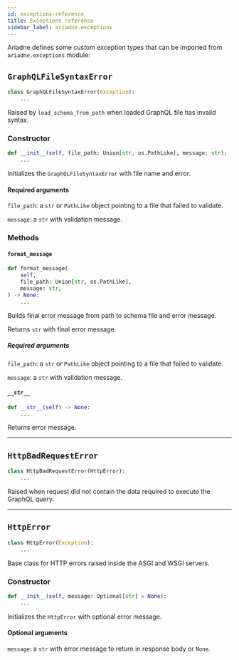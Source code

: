 ```yaml
---
id: exceptions-reference
title: Exceptions reference
sidebar_label: ariadne.exceptions
---
```


Ariadne defines some custom exception types that can be imported from `ariadne.exceptions` module:



## `GraphQLFileSyntaxError`

```python
class GraphQLFileSyntaxError(Exception):
    ...
```

Raised by `load_schema_from_path` when loaded GraphQL file has invalid syntax.


### Constructor

```python
def __init__(self, file_path: Union[str, os.PathLike], message: str):
    ...
```

Initializes the `GraphQLFileSyntaxError` with file name and error.


#### Required arguments

`file_path`: a `str` or `PathLike` object pointing to a file that
failed to validate.

`message`: a `str` with validation message.


### Methods

#### `format_message`

```python
def format_message(
    self,
    file_path: Union[str, os.PathLike],
    message: str,
) -> None:
    ...
```

Builds final error message from path to schema file and error message.

Returns `str` with final error message.


##### Required arguments

`file_path`: a `str` or `PathLike` object pointing to a file that
failed to validate.

`message`: a `str` with validation message.


#### `__str__`

```python
def __str__(self) -> None:
    ...
```

Returns error message.


- - - - -


## `HttpBadRequestError`

```python
class HttpBadRequestError(HttpError):
    ...
```

Raised when request did not contain the data required to execute
the GraphQL query.


- - - - -


## `HttpError`

```python
class HttpError(Exception):
    ...
```

Base class for HTTP errors raised inside the ASGI and WSGI servers.


### Constructor

```python
def __init__(self, message: Optional[str] = None):
    ...
```

Initializes the `HttpError` with optional error message.


#### Optional arguments

`message`: a `str` with error message to return in response body or
`None`.